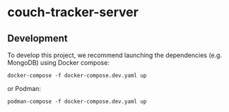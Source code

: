 # couch-tracker-server

## Development

To develop this project, we recommend launching the dependencies (e.g. MongoDB) using Docker compose:
```
docker-compose -f docker-compose.dev.yaml up
```
or Podman:
```
podman-compose -f docker-compose.dev.yaml up
```
